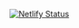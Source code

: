 [![Netlify Status](https://api.netlify.com/api/v1/badges/66ca309b-2a2e-43ee-ac46-1e8be2ceda7e/deploy-status)](https://app.netlify.com/sites/sanaa-kayum-nxjs/deploys)
